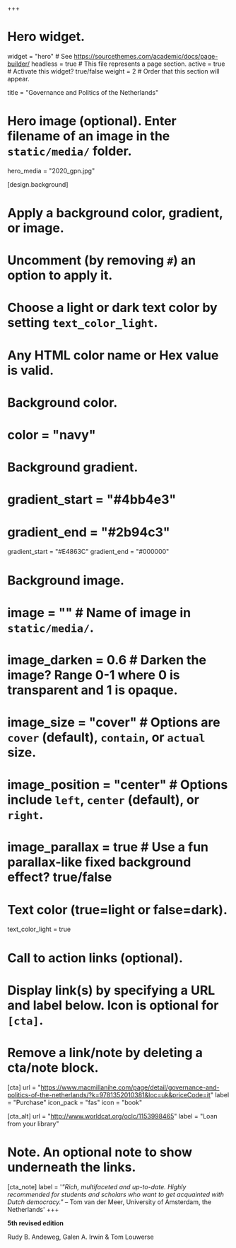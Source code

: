 +++
# Hero widget.
widget = "hero"  # See https://sourcethemes.com/academic/docs/page-builder/
headless = true  # This file represents a page section.
active = true  # Activate this widget? true/false
weight = 2  # Order that this section will appear.

title = "Governance and Politics of the Netherlands"

# Hero image (optional). Enter filename of an image in the `static/media/` folder.
hero_media = "2020_gpn.jpg"

[design.background]
  # Apply a background color, gradient, or image.
  #   Uncomment (by removing `#`) an option to apply it.
  #   Choose a light or dark text color by setting `text_color_light`.
  #   Any HTML color name or Hex value is valid.

  # Background color.
  # color = "navy"
  
  # Background gradient.
  # gradient_start = "#4bb4e3"
  # gradient_end = "#2b94c3"
  gradient_start = "#E4863C"
  gradient_end = "#000000"
  

  # Background image.
  # image = ""  # Name of image in `static/media/`.
  # image_darken = 0.6  # Darken the image? Range 0-1 where 0 is transparent and 1 is opaque.
  # image_size = "cover"  #  Options are `cover` (default), `contain`, or `actual` size.
  # image_position = "center"  # Options include `left`, `center` (default), or `right`.
  # image_parallax = true  # Use a fun parallax-like fixed background effect? true/false
  
  # Text color (true=light or false=dark).
  text_color_light = true

# Call to action links (optional).
#   Display link(s) by specifying a URL and label below. Icon is optional for `[cta]`.
#   Remove a link/note by deleting a cta/note block.
[cta]
  url = "https://www.macmillanihe.com/page/detail/governance-and-politics-of-the-netherlands/?k=9781352010381&loc=uk&priceCode=it"
  label = "Purchase"
  icon_pack = "fas"
  icon = "book"
  
[cta_alt]
  url = "http://www.worldcat.org/oclc/1153998465"
  label = "Loan from your library"

# Note. An optional note to show underneath the links.
[cta_note]
  label = '*"Rich, multifaceted and up-to-date. Highly recommended for students and scholars who want to get acquainted with Dutch democracy."* – Tom van der Meer, University of Amsterdam, the Netherlands'
+++

**5th revised edition**

Rudy B. Andeweg, Galen A. Irwin & Tom Louwerse

